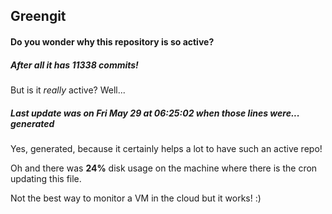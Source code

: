 ## Greengit

#### Do you wonder why this repository is so active?

##### After all it has 11338 commits!

But is it *really* active? Well...

##### Last update was on Fri May 29 at 06:25:02 when those lines were... generated

Yes, generated, because it certainly helps a lot to have such an active repo!

Oh and there was **24%** disk usage on the machine
where there is the cron updating this file.

Not the best way to monitor a VM in the cloud but it works! :)
